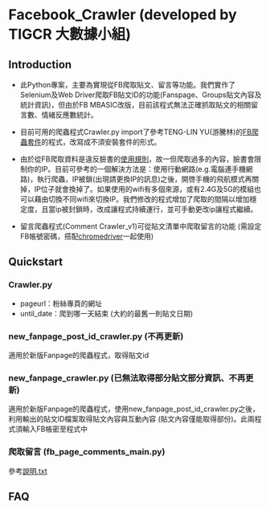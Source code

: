 # Facebook_Crawler (developed by TIGCR 大數據小組)

## Introduction
* 此Python專案，主要為實現從FB爬取貼文、留言等功能。我們實作了Selenium及Web Driver爬取FB貼文ID的功能(Fanspage、Groups貼文內容及統計資訊)，但由於FB MBASIC改版，目前該程式無法正確抓取貼文的相關留言數、情緒反應數統計。
* 目前可用的爬蟲程式Crawler.py import了參考TENG-LIN YU(游騰林)的[FB爬蟲套件](https://github.com/TLYu0419/facebook_crawler)的程式，改寫成不須安裝套件的形式。
* 由於從FB爬取資料是違反臉書的[使用規則](https://about.fb.com/news/2021/04/how-we-combat-scraping/)，故一但爬取過多的內容，臉書會限制你的IP。目前可參考的一個解決方法是：使用行動網路(e.g.電腦連手機網路)，執行爬蟲，IP被鎖(出現請更換IP的訊息)之後，開啓手機的飛航模式再關掉，IP位子就會換掉了。如果使用的wifi有多個來源，或有2.4G及5G的模組也可以藉由切換不同wifi來切換IP。我們修改的程式增加了爬取的間隔以增加穩定度，且當ip被封鎖時，改成讓程式持續運行，並可手動更改ip讓程式繼續。

* 留言爬蟲程式(Comment Crawler_v1)可從貼文清單中爬取留言的功能 (需設定FB帳號密碼，搭配[chromedriver](https://chromedriver.chromium.org/)一起使用)


## Quickstart
### Crawler.py 
* pageurl：粉絲專頁的網址
* until_date：爬到哪一天結束 (大約的最舊一則貼文日期)

### new_fanpage_post_id_crawler.py (不再更新)
適用於新版Fanpage的爬蟲程式，取得貼文id
### new_fanpage_crawler.py (已無法取得部分貼文部分資訊、不再更新)
適用於新版Fanpage的爬蟲程式，使用new_fanpage_post_id_crawler.py之後，利用輸出的貼文ID檔案取得貼文內容與互動內容 (貼文內容僅能取得部份)。此兩程式須輸入FB帳密至程式中

### 爬取留言 (fb_page_comments_main.py)
參考[說明.txt](https://github.com/TIGCR/Facebook_Crawler/blob/main/Comment%20Crawler_v1/%E8%AA%AA%E6%98%8E.txt)

## FAQ
